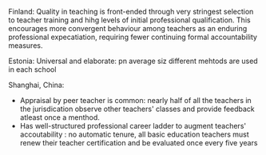 Finland: Quality in teaching is front-ended through very stringest selection to teacher training and hihg levels of initial professional qualification. This encourages more convergent behaviour among teachers as an enduring professional expecatiation, requiring fewer continuing formal accountability measures. 

Estonia: Universal and elaborate: pn average siz different mehtods are used in each school

Shanghai, China: 
- Appraisal by peer teacher is common: nearly half of all the teachers in the jurisdication observe other teachers' classes and provide feedback atleast once a menthod.
- Has well-structured professional career ladder to augment teachers' accoutability : no automatic tenure, all basic education teachers must renew their teacher certification and be evaluated once every five years 
